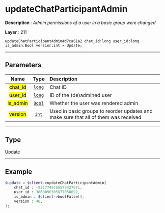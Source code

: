 # updateChatParticipantAdmin

**Description** : *Admin permissions of a user in a basic group were changed*

**Layer** : 211

```tl
updateChatParticipantAdmin#d7ca61a2 chat_id:long user_id:long is_admin:Bool version:int = Update;
```

---

## Parameters

| Name | Type | Description |
| :---: | :---: | :--- |
| <mark>chat_id</mark> | [`long`](type/long) | Chat ID |
| <mark>user_id</mark> | [`long`](type/long) | ID of the (de)admined user |
| <mark>is_admin</mark> | [`Bool`](type/Bool) | Whether the user was rendered admin |
| <mark>version</mark> | [`int`](type/int) | Used in basic groups to reorder updates and make sure that all of them was received |

---

## Type

[Update](type/Update)

---

## Example

```php
$update = $client->updateChatParticipantAdmin(
	chat_id : -9217749766579427071,
	user_id : 3868890305677050092,
	is_admin : $client->boolFalse(),
	version : 40,
);
```